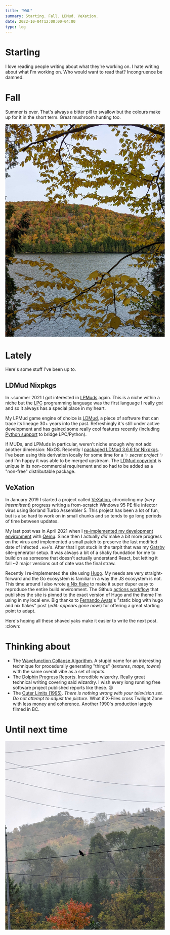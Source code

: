 ```yaml
---
title: "WWL"
summary: Starting. Fall. LDMud. VeXation.
date: 2022-10-04T12:00:00-04:00
type: log
---
```


# Starting

I love reading people writing about what they're working on. I hate writing
about what I'm working on. Who would want to read that? Incongruence be damned.

# Fall

Summer is over. That's always a bitter pill to swallow but the colours make up
for it in the short term. Great mushroom hunting too.

![Colours](./colours.jpg)

# Lately

Here's some stuff I've been up to.

## LDMud Nixpkgs

In ~summer 2021 I got interested in [LPMuds] again. This is a niche within
a niche but the [LPC] programming language was the first language I really _got_
and so it always has a special place in my heart.

My LPMud game engine of choice is [LDMud], a piece of software that can trace
its lineage 30+ years into the past. Refreshingly it's still under active
development and has gained some really cool features recently (including
[Python support][ldmud-py] to bridge LPC/Python).

If MUDs, and LPMuds in particular, weren't niche enough why not add another
dimension: NixOS. Recently I [packaged LDMud 3.6.6 for Nixpkgs][ldmud-nix]. I've
been using this derivation locally for some time for a :sparkles: _secret
project_ :sparkles: and I'm happy it was able to be merged upstream. The [LDMud
copyright] is unique in its non-commercial requirement and so had to be added as
a "non-free" distributable package.

[LPMuds]: https://en.wikipedia.org/wiki/LPMud
[LPC]: https://mud.fandom.com/wiki/LPC
[ldmud]: http://ldmud.eu/
[ldmud-py]: https://github.com/ldmud/ldmud/blob/master/doc/concepts/python
[ldmud-nix]: https://github.com/NixOS/nixpkgs/pull/190682
[LDmud copyright]: https://github.com/ldmud/ldmud/blob/64b3588a13fb0c761da62d6deb56dfa380b03c6f/COPYRIGHT#L10-L14

## VeXation

In January 2019 I started a project called [VeXation], chronicling
my (_very intermittent_) progress writing a from-scratch Windows 95 PE file
infector virus using Borland Turbo Assembler 5. This project has been a lot of
fun, but is also hard to work on in small chunks and so tends to go long periods
of time between updates.

My last post was in April 2021 when I [re-implemented my development
environment][vexation-qemu] with [Qemu]. Since then I actually _did_
make a bit more progress on the virus and implemented a small patch to preserve
the last modified date of infected `.exe`'s. After that I got stuck in the
tarpit that was my [Gatsby] site-generator setup. It was always a bit of a shaky
foundation for me to build on as someone that doesn't actually understand React,
but letting it fall ~2 major versions out of date was the final straw.

Recently I re-implemented the site using [Hugo]. My needs are very
straight-forward and the Go ecosystem is familiar in a way the JS ecosystem is
not. This time around I also wrote [a Nix flake][vexation-flake] to make it
super duper easy to reproduce the entire build environment. The Github [actions
workflow] that publishes the site is pinned to the exact version of Hugo and the
theme I'm using in my local env. Big thanks to [Fernando Ayats]'s "static blog
with hugo and nix flakes" post (_edit: appears gone now!_) for offering a great
starting point to adapt.

Here's hoping all these shaved yaks make it easier to write the next post.
:clown:

[VeXation]: https://log.vexation.ca
[qemu]: https://www.qemu.org/
[vexation-qemu]: https://log.vexation.ca/2021/04/switching-to-qemu/
[Gatsby]: https://www.gatsbyjs.com/
[Hugo]: https://gohugo.io/
[vexation-flake]: https://github.com/cpu/vexation/blob/main/site/flake.nix
[actions workflow]: https://github.com/cpu/vexation/blob/main/.github/workflows/deploy.yml
[Fernando Ayats]: https://ayats.org/

# Thinking about

* The [Wavefunction Collapse Algorithm]. A stupid name for an interesting
  technique for procedurally generating "things" (_textures_, _maps_, _towns_)
  with the same overall vibe as a set of inputs.
* The [Dolphin Progress Reports]. Incredible wizardry. Really great technical
  writing covering said wizardry. I wish every long running free software
  project published reports like these. :heart_eyes:
* The [Outer Limits (1995)][outer limits]. _There is nothing wrong with your
  television set. Do not attempt to adjust the picture._ What if X-Files cross
  Twilight Zone with less money and coherence. Another 1990's production largely
  filmed in BC.

[Wavefunction Collapse Algorithm]: https://robertheaton.com/2018/12/17/wavefunction-collapse-algorithm/
[Dolphin Progress Reports]: https://dolphin-emu.org/blog/
[outer limits]: https://en.wikipedia.org/wiki/The_Outer_Limits_(1995_TV_series)

# Until next time

![crow](crow.jpg)
